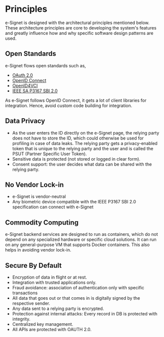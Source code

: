 # Principles

e-Signet is designed with the architectural principles mentioned below. These architecture principles are core to developing the system's features and greatly influence how and why specific software design patterns are used.

## Open Standards

e-Signet flows open standards such as,

* [OAuth 2.0](https://oauth.net/2/)
* [OpenID Connect](https://openid.net/specs/openid-connect-core-1\_0.html)
* [OpenID4VCI](https://openid.net/specs/openid-4-verifiable-credential-issuance-1\_0.html)
* [IEEE SA P3167 SBI 2.0](https://standards.ieee.org/ieee/3167/10925/)

As e-Signet follows OpenID Connect, it gets a lot of client libraries for integration. Hence, avoid custom code building for integration.

## Data Privacy

* As the user enters the ID directly on the e-Signet page, the relying party does not have to store the ID, which could otherwise be used for profiling in case of data leaks. The relying party gets a privacy-enabled token that is unique to the relying party and the user and is called the PSUT (Partner Specific User Token).
* Sensitive data is protected (not stored or logged in clear form).
* Consent support: the user decides what data can be shared with the relying party.

## No Vendor Lock-in

* e-Signet is vendor-neutral
* Any biometric device compatible with the IEEE P3167 SBI 2.0 specification can connect with e-Signet

## Commodity Computing

e-Signet backend services are designed to run as containers, which do not depend on any specialized hardware or specific cloud solutions. It can run on any general-purpose VM that supports Docker containers. This also helps in avoiding vendor lock-in.

## Secure By Default

* Encryption of data in flight or at rest.
* Integration with trusted applications only.
* Fraud avoidance: association of authentication only with specific transactions
* All data that goes out or that comes in is digitally signed by the respective sender.
* Any data sent to a relying party is encrypted.
* Protection against internal attacks: Every record in DB is protected with integrity.
* Centralized key management.
* All APIs are protected with OAUTH 2.0.
